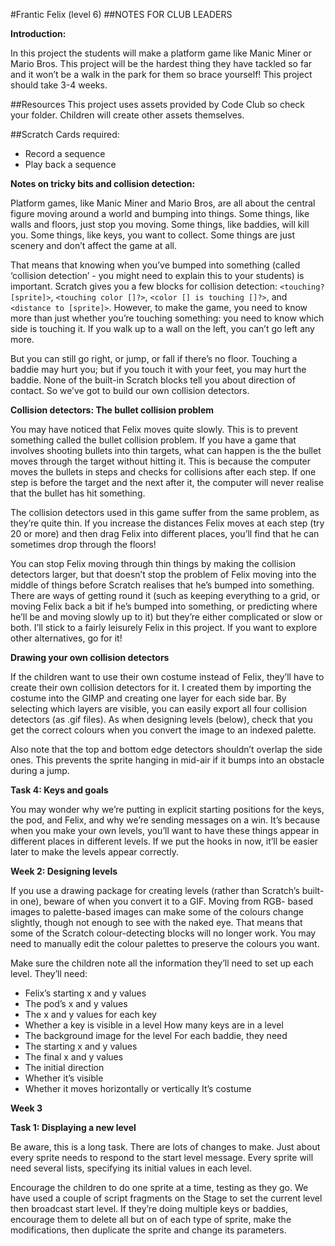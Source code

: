 #Frantic Felix (level 6)
##NOTES FOR CLUB LEADERS

__Introduction:__

In this project the students will make a platform game like Manic Miner or Mario Bros. This project will be the hardest thing they have tackled so far and it won’t be a walk in the park for them so brace yourself! This project should take 3-4 weeks.

##Resources
This project uses assets provided by Code Club so check your folder. Children will create other assets themselves.

##Scratch Cards required:

* Record a sequence 
* Play back a sequence

__Notes on tricky bits and collision detection:__

Platform games, like Manic Miner and Mario Bros, are all about the central figure moving around a world and bumping into things. Some things, like walls and floors, just stop you moving. Some things, like baddies, will kill you. Some things, like keys, you want to collect. Some things are just scenery and don’t affect the game at all.


That means that knowing when you’ve bumped into something
(called ‘collision detection’ - you might need to explain this to your students) is important. Scratch gives you a few blocks for collision detection: `<touching? [sprite]>`, `<touching color []?>`, `<color [] is touching []?>`, and `<distance to [sprite]>`. However, to make the game, you need to know more than just whether you’re touching something: you need to know which side is touching it. If you walk up to a wall on the left, you can’t go left any more.

But you can still go right, or jump, or fall if there’s no floor. Touching a
baddie may hurt you; but if you touch it with your feet, you may hurt the baddie. None of the built-in Scratch blocks tell you about direction of contact. So we’ve got to build our own collision detectors.

__Collision detectors: The bullet collision problem__

You may have noticed that Felix moves quite slowly. This is to prevent something called the bullet collision problem. If you have a game that involves shooting bullets into thin targets, what can happen is the the bullet moves through the target without hitting it. This is because the computer moves the bullets in steps and checks for collisions after each step. If one step is before the target and the next after it, the computer will never realise that the bullet has hit something.

The collision detectors used in this game suffer from the same problem, as they’re quite thin. If you increase the distances Felix moves at each step (try 20 or more) and then drag Felix into different places, you’ll find that he can sometimes drop through the floors!

You can stop Felix moving through thin things by making the collision detectors larger, but that doesn’t stop the problem of Felix moving into the middle of things before Scratch realises that he’s bumped into something. There are ways of getting round it (such as keeping everything to a grid, or moving Felix back a bit if he’s bumped into something, or predicting where he’ll be and moving slowly up to it) but they’re either complicated or slow or both. I’ll stick to a fairly leisurely Felix in this project. If you want to explore other alternatives, go for it!

__Drawing your own collision detectors__

If the children want to use their own costume instead of Felix, they’ll have to create their own collision detectors for it. I created them by importing the costume into the GIMP and creating one layer for each side bar. By selecting which layers are visible, you can easily export all four collision detectors (as .gif files). As when designing levels (below), check that you get the correct colours when you convert the image to an indexed palette.

Also note that the top and bottom edge detectors shouldn’t overlap the side ones. This prevents the sprite hanging in mid-air if it bumps into an obstacle during a jump.

__Task 4: Keys and goals__

You may wonder why we’re putting in explicit starting positions for the keys, the pod, and Felix, and why we’re sending messages on a win. It’s because when you make your own levels, you’ll want to have these things appear in different places in different levels. If we put the hooks in now, it’ll be easier later to make the levels appear correctly.

__Week 2: Designing levels__

If you use a drawing package for creating levels (rather than Scratch’s built-in one), beware of when you convert it to a GIF. Moving from RGB- based images to palette-based images can make some of the colours change slightly, though not enough to see with the naked eye. That means that some of the Scratch colour-detecting blocks will no longer work. You may need to manually edit the colour palettes to preserve the colours you want.

Make sure the children note all the information they’ll need to set up each level. They’ll need:

* Felix’s starting x and y values
* The pod’s x and y values
* The x and y values for each key
* Whether a key is visible in a level How many keys are in a level
* The background image for the level For each baddie, they need
* The starting x and y values
* The final x and y values
* The initial direction
* Whether it’s visible
* Whether it moves horizontally or vertically It’s costume

__Week 3__

__Task 1: Displaying a new level__

Be aware, this is a long task. There are lots of changes to make. Just about every sprite needs to respond to the start level message. Every sprite will need several lists, specifying its initial values in each level.

Encourage the children to do one sprite at a time, testing as they go. We have used a couple of script fragments on the Stage to set the current level then broadcast start level. If they’re doing multiple keys or baddies, encourage them to delete all but on of each type of sprite, make the modifications, then duplicate the sprite and change its parameters.
